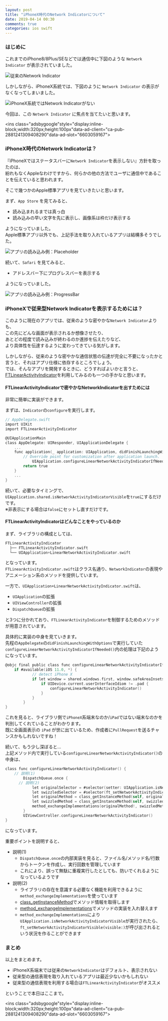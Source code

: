 ```yaml
---
layout: post
title: "iPhoneX時代のNetwork Indicatorについて"
date: 2019-04-14 00:30
comments: true
categories: ios swift
---
```


### はじめに
これまでのiPhone8/8Plus/SEなどでは通信中に下図のような `Network Indicator` が表示されていました。  

![従来のNetwork Indicator](/images/iphone-indicator.png)  

しかしながら、iPhoneX系統では、下図のように `Network Indicator` の表示がなくなってしまいました。  

![iPhoneX系統ではNetwork Indicatorがない](/images/iphonex-indicator.png)  

今回は、この `Network Indicator` に焦点を当てたいと思います。  

<script async src="//pagead2.googlesyndication.com/pagead/js/adsbygoogle.js"></script>
<ins class="adsbygoogle"style="display:inline-block;width:320px;height:100px"data-ad-client="ca-pub-2881241309408290"data-ad-slot="6603059167"></ins>
<script>
(adsbygoogle = window.adsbygoogle || []).push({});
</script>

<!-- more -->

### iPhoneX時代のNetwork Indicatorは？
『iPhoneXではステータスバーに`Network Indicator`を表示しない』方針を取ったのは、  
紛れもなくAppleなわけですから、何らかの他の方法でユーザに通信中であることを伝えていると思われます。  

そこで幾つかのApple標準アプリを見ていきたいと思います。  

まず、`App Store` を見てみると、

* 読み込まれるまでは真っ白  
* 読み込みの早い文字を先に表示し、画像系は枠だけ表示する  

ようになっていました。  
Apple標準アプリ以外でも、上記手法を取り入れているアプリは結構多そうでした。  

![アプリの読み込み例：Placeholder](/images/iphonex-placeholder.png)  

続いて、`Safari` を見てみると、  

* アドレスバー下にプログレスバーを表示する  

ようになっていました。  

![アプリの読み込み例：ProgressBar](/images/iphonex-progressbar.png)  

### iPhoneXで従来型Network Indicatorを表示するためには？
このように現在のアプリでは、従来のような密やかな`Network Indicator`よりも、  
この先にどんな画面が表示されるか想像させたり、  
あとどの程度で読み込みが終わるのか進捗を伝えたりなど、  
より具体性を伝達するように変わってきている気がします。  

しかしながら、従来のような密やかな通信状態の伝達が完全に不要になったかと言うと、それはアプリ仕様に依存するところでしょう。  
では、そんなアプリを開発するときに、どうすればよいかと言うと、  
[FTLinearActivityIndicator](https://github.com/futuretap/FTLinearActivityIndicator)を利用してみるのも一つの手かなと思います。  

#### FTLinearActivityIndicatorで密やかなNetworkIndicatorを出すためには
非常に簡単に実装ができます。  

まずは、`Indicator`の`configure`を実行します。  

```objective-c  
// AppDelegate.swift
import UIKit
import FTLinearActivityIndicator

@UIApplicationMain
class AppDelegate: UIResponder, UIApplicationDelegate {
    ...
    func application(_ application: UIApplication, didFinishLaunchingWithOptions launchOptions: [UIApplication.LaunchOptionsKey: Any]?) -> Bool {
        // Override point for customization after application launch.
		    UIApplication.configureLinearNetworkActivityIndicatorIfNeeded()
        return true
    }
    ...
}
```

続いて、必要なタイミングで、  
`UIApplication.shared.isNetworkActivityIndicatorVisible`を`true`にするだけです。  
※非表示にする場合は`false`にセットし直すだけです。  

#### FTLinearActivityIndicatorはどんなことをやっているのか
まず、ライブラリの構成としては、  

```objective-c
FTLinearActivityIndicator
  ├── FTLinearActivityIndicator.swift
  └── UIApplication+LinearNetworkActivityIndicator.swift
```

となっています。  
`FTLinearActivityIndicator.swift`はクラス名通り、`NetworkIndicator`の表現やアニメーション系のメソッドを提供しています。  

一方で、`UIApplication+LinearNetworkActivityIndicator.swift`は、  

* `UIApplication`の拡張  
* `UIViewController`の拡張  
* `DispatchQueue`の拡張  

と3つに分かれており、`FTLinearActivityIndicator`を制御するためのメソッドが用意されています。  

具体的に実装の中身を見ていきます。  
先程の`AppDelegate`の`didFinishLaunchingWithOptions`で実行していた`configureLinearNetworkActivityIndicatorIfNeeded()`内の処理は下記のようになっています。    

```objective-c
@objc final public class func configureLinearNetworkActivityIndicatorIfNeeded() {
    if #available(iOS 11.0, *) {
			// detect iPhone X
			if let window = shared.windows.first, window.safeAreaInsets.bottom > 0.0 {
				if UIDevice.current.userInterfaceIdiom != .pad {
					configureLinearNetworkActivityIndicator()
				}
			}
		}
}
```

これを見ると、ライブラリ側で`iPhoneX`系端末なのか/`iPad`ではない端末なのかを判別してくれていることがわかります。  
既に全画面表示の `iPad` が世に出ているため、作成者に`PullRequest`を送るチャンスかもしれないですね！  

続いて、もう少し深ぼると...  
上記メソッド内で実行している`configureLinearNetworkActivityIndicator()`の中身は、  

```objective-c
class func configureLinearNetworkActivityIndicator() {
    // 説明(1)
		DispatchQueue.once {
      // 説明(2)
			let originalSelector = #selector(setter: UIApplication.isNetworkActivityIndicatorVisible)
			let swizzledSelector = #selector(ft_setNetworkActivityIndicatorVisible(visible:))
			let originalMethod = class_getInstanceMethod(self, originalSelector)
			let swizzledMethod = class_getInstanceMethod(self, swizzledSelector)
			method_exchangeImplementations(originalMethod!, swizzledMethod!)
		}
		UIViewController.configureLinearNetworkActivityIndicator()
}
```

になっています。  

重要ポイントを説明すると、  

* 説明(1)  
  * `DispatchQueue.once`の内部実装を見ると、ファイル名/メソッド名/行数からトークンを作成し、実行回数を管理しています  
  * これにより、誤って無駄に重複実行したとしても、防いでくれるようになっているようです  
* 説明(2)  
  * ライブラリの存在を意識する必要なく機能を利用できるように`method_exchangeImplementations`を使っています 　
  * [class_getInstanceMethod](https://developer.apple.com/documentation/objectivec/1418530-class_getinstancemethod)でメソッド情報を取得します  
  * [method_exchangeImplementations](https://developer.apple.com/documentation/objectivec/1418769-method_exchangeimplementations)でメソッドの実装を入れ替えます  
  * `method_exchangeImplementations`により`UIApplication.isNetworkActivityIndicatorVisible`が実行されたら、`ft_setNetworkActivityIndicatorVisible(visible:)`が呼び出されるという状況を作ることができます  

### まとめ
以上をまとめます。  

* iPhoneX系端末では従来の`NetworkIndicator`はデフォルト、表示されない  
* 従来型の通信表現を取り入れているアプリは最近少ないかもしれない  
* 従来型の通信表現を利用する場合は`FTLinearActivityIndicator`がオススメ  

ということで本日はここまで。  

<script async src="//pagead2.googlesyndication.com/pagead/js/adsbygoogle.js"></script>
<ins class="adsbygoogle"style="display:inline-block;width:320px;height:100px"data-ad-client="ca-pub-2881241309408290"data-ad-slot="6603059167"></ins>
<script>
(adsbygoogle = window.adsbygoogle || []).push({});
</script>
